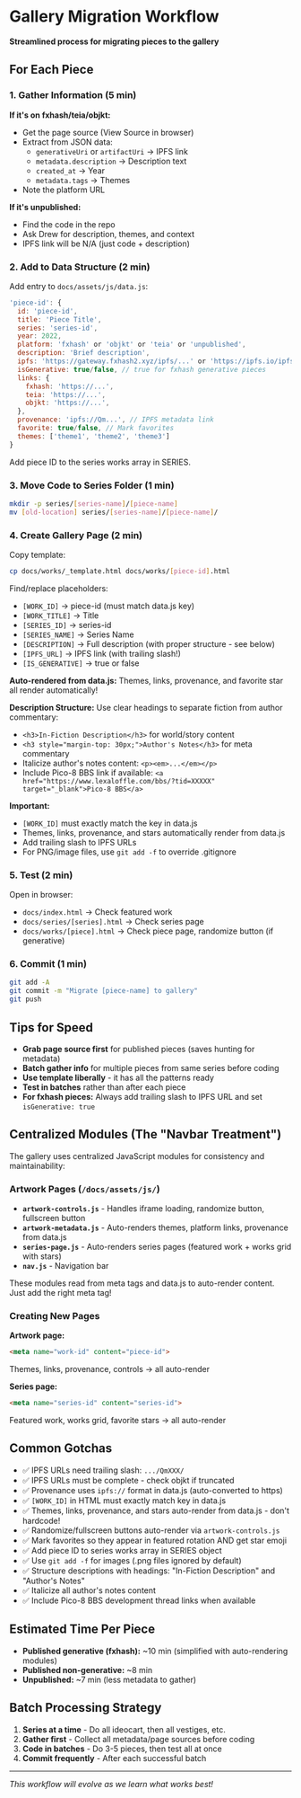 # Gallery Migration Workflow

**Streamlined process for migrating pieces to the gallery**

## For Each Piece

### 1. Gather Information (5 min)

**If it's on fxhash/teia/objkt:**
- Get the page source (View Source in browser)
- Extract from JSON data:
  - `generativeUri` or `artifactUri` → IPFS link
  - `metadata.description` → Description text
  - `created_at` → Year
  - `metadata.tags` → Themes
- Note the platform URL

**If it's unpublished:**
- Find the code in the repo
- Ask Drew for description, themes, and context
- IPFS link will be N/A (just code + description)

### 2. Add to Data Structure (2 min)

Add entry to `docs/assets/js/data.js`:

```javascript
'piece-id': {
  id: 'piece-id',
  title: 'Piece Title',
  series: 'series-id',
  year: 2022,
  platform: 'fxhash' or 'objkt' or 'teia' or 'unpublished',
  description: 'Brief description',
  ipfs: 'https://gateway.fxhash2.xyz/ipfs/...' or 'https://ipfs.io/ipfs/...',
  isGenerative: true/false, // true for fxhash generative pieces
  links: {
    fxhash: 'https://...',
    teia: 'https://...',
    objkt: 'https://...',
  },
  provenance: 'ipfs://Qm...', // IPFS metadata link
  favorite: true/false, // Mark favorites
  themes: ['theme1', 'theme2', 'theme3']
}
```

Add piece ID to the series works array in SERIES.

### 3. Move Code to Series Folder (1 min)

```bash
mkdir -p series/[series-name]/[piece-name]
mv [old-location] series/[series-name]/[piece-name]/
```

### 4. Create Gallery Page (2 min)

Copy template:
```bash
cp docs/works/_template.html docs/works/[piece-id].html
```

Find/replace placeholders:
- `[WORK_ID]` → piece-id (must match data.js key)
- `[WORK_TITLE]` → Title
- `[SERIES_ID]` → series-id
- `[SERIES_NAME]` → Series Name
- `[DESCRIPTION]` → Full description (with proper structure - see below)
- `[IPFS_URL]` → IPFS link (with trailing slash!)
- `[IS_GENERATIVE]` → true or false

**Auto-rendered from data.js:** Themes, links, provenance, and favorite star all render automatically!

**Description Structure:**
Use clear headings to separate fiction from author commentary:
- `<h3>In-Fiction Description</h3>` for world/story content
- `<h3 style="margin-top: 30px;">Author's Notes</h3>` for meta commentary
- Italicize author's notes content: `<p><em>...</em></p>`
- Include Pico-8 BBS link if available: `<a href="https://www.lexaloffle.com/bbs/?tid=XXXXX" target="_blank">Pico-8 BBS</a>`

**Important:**
- `[WORK_ID]` must exactly match the key in data.js
- Themes, links, provenance, and stars automatically render from data.js
- Add trailing slash to IPFS URLs
- For PNG/image files, use `git add -f` to override .gitignore

### 5. Test (2 min)

Open in browser:
- `docs/index.html` → Check featured work
- `docs/series/[series].html` → Check series page
- `docs/works/[piece].html` → Check piece page, randomize button (if generative)

### 6. Commit (1 min)

```bash
git add -A
git commit -m "Migrate [piece-name] to gallery"
git push
```

## Tips for Speed

- **Grab page source first** for published pieces (saves hunting for metadata)
- **Batch gather info** for multiple pieces from same series before coding
- **Use template liberally** - it has all the patterns ready
- **Test in batches** rather than after each piece
- **For fxhash pieces:** Always add trailing slash to IPFS URL and set `isGenerative: true`

## Centralized Modules (The "Navbar Treatment")

The gallery uses centralized JavaScript modules for consistency and maintainability:

### Artwork Pages (`/docs/assets/js/`)
- **`artwork-controls.js`** - Handles iframe loading, randomize button, fullscreen button
- **`artwork-metadata.js`** - Auto-renders themes, platform links, provenance from data.js
- **`series-page.js`** - Auto-renders series pages (featured work + works grid with stars)
- **`nav.js`** - Navigation bar

These modules read from meta tags and data.js to auto-render content. Just add the right meta tag!

### Creating New Pages

**Artwork page:**
```html
<meta name="work-id" content="piece-id">
```
Themes, links, provenance, controls → all auto-render

**Series page:**
```html
<meta name="series-id" content="series-id">
```
Featured work, works grid, favorite stars → all auto-render

## Common Gotchas

- ✅ IPFS URLs need trailing slash: `.../QmXXX/`
- ✅ IPFS URLs must be complete - check objkt if truncated
- ✅ Provenance uses `ipfs://` format in data.js (auto-converted to https)
- ✅ `[WORK_ID]` in HTML must exactly match key in data.js
- ✅ Themes, links, provenance, and stars auto-render from data.js - don't hardcode!
- ✅ Randomize/fullscreen buttons auto-render via `artwork-controls.js`
- ✅ Mark favorites so they appear in featured rotation AND get star emoji
- ✅ Add piece ID to series works array in SERIES object
- ✅ Use `git add -f` for images (.png files ignored by default)
- ✅ Structure descriptions with headings: "In-Fiction Description" and "Author's Notes"
- ✅ Italicize all author's notes content
- ✅ Include Pico-8 BBS development thread links when available

## Estimated Time Per Piece

- **Published generative (fxhash):** ~10 min (simplified with auto-rendering modules)
- **Published non-generative:** ~8 min
- **Unpublished:** ~7 min (less metadata to gather)

## Batch Processing Strategy

1. **Series at a time** - Do all ideocart, then all vestiges, etc.
2. **Gather first** - Collect all metadata/page sources before coding
3. **Code in batches** - Do 3-5 pieces, then test all at once
4. **Commit frequently** - After each successful batch

---

*This workflow will evolve as we learn what works best!*

